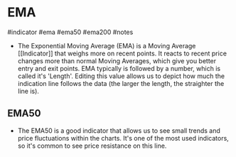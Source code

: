 # EMA
#indicator #ema #ema50 #ema200 #notes 

- The Exponential Moving Average (EMA) is a Moving Average [[Indicator]] that weighs more on recent points. It reacts to recent price changes more than normal Moving Averages, which give you better entry and exit points. EMA typically is followed by a number, which is called it's 'Length'. Editing this value allows us to depict how much the indication line follows the data (the larger the length, the straighter the line is).

## EMA50
- The EMA50 is a good indicator that allows us to see small trends and price fluctuations within the charts. It's one of the most used indicators, so it's common to see price resistance on this line.